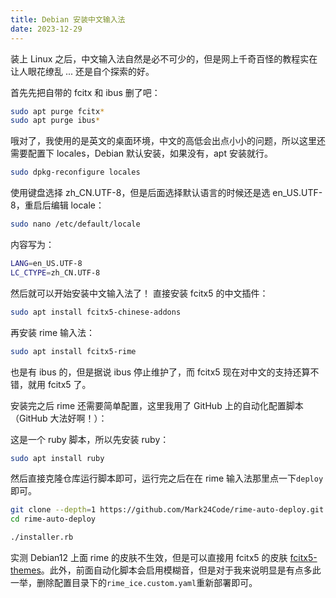 ```yaml
---
title: Debian 安装中文输入法
date: 2023-12-29
---
```


装上 Linux 之后，中文输入法自然是必不可少的，但是网上千奇百怪的教程实在让人眼花缭乱 ... 还是自个探索的好。

<!--more-->

首先先把自带的 fcitx 和 ibus 删了吧：

```bash
sudo apt purge fcitx*
sudo apt purge ibus*
```

哦对了，我使用的是英文的桌面环境，中文的高低会出点小小的问题，所以这里还需要配置下 locales，Debian 默认安装，如果没有，apt 安装就行。

```bash
sudo dpkg-reconfigure locales
```

使用键盘选择 zh_CN.UTF-8，但是后面选择默认语言的时候还是选 en_US.UTF-8，重启后编辑 locale：

```bash
sudo nano /etc/default/locale
```

内容写为：

```bash
LANG=en_US.UTF-8
LC_CTYPE=zh_CN.UTF-8
```

然后就可以开始安装中文输入法了！ 直接安装 fcitx5 的中文插件：

```bash
sudo apt install fcitx5-chinese-addons
```

再安装 rime 输入法：

```bash
sudo apt install fcitx5-rime
```

也是有 ibus 的，但是据说 ibus 停止维护了，而 fcitx5 现在对中文的支持还算不错，就用 fcitx5 了。

安装完之后 rime 还需要简单配置，这里我用了 GitHub 上的自动化配置脚本（GitHub 大法好啊！）：

这是一个 ruby 脚本，所以先安装 ruby：

```bash
sudo apt install ruby
```

然后直接克隆仓库运行脚本即可，运行完之后在在 rime 输入法那里点一下`deploy`即可。

```bash
git clone --depth=1 https://github.com/Mark24Code/rime-auto-deploy.git --branch latest
cd rime-auto-deploy

./installer.rb
```

实测 Debian12 上面 rime 的皮肤不生效，但是可以直接用 fcitx5 的皮肤 [fcitx5-themes](https://github.com/thep0y/fcitx5-themes)。此外，前面自动化脚本会启用模糊音，但是对于我来说明显是有点多此一举，删除配置目录下的`rime_ice.custom.yaml`重新部署即可。
